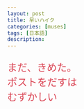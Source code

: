 ```yaml
---
layout: post
title: 早いハイク
categories: [muses]
tags: [日本語]
description: 
---
```


<p style="font-size:23px;color:#da4453;font-weight:400;">
まだ、きめた。<br>
ポストをだすは<br>
むずかしい</p>